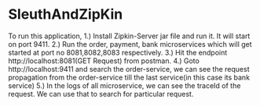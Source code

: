 # SleuthAndZipKin

To run this application,
1.) Install Zipkin-Server jar file and run it. It will start on port 9411.
2.) Run the order, payment, bank microservices which will get started at port no 8081,8082,8083 respectively.
3.) Hit the endpoint http://localhost:8081(GET Request) from postman.
4.) Goto http://localhost:9411 and search the order-service, we can see the request propagation from the order-service till the last service(in this case its bank       service)
5.) In the logs of all microservice, we can see the traceId of the request. We can use that to search for particular request.

